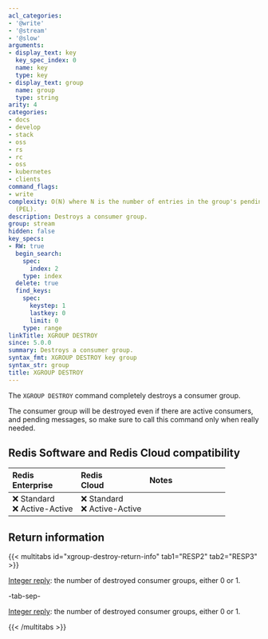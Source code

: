 ```yaml
---
acl_categories:
- '@write'
- '@stream'
- '@slow'
arguments:
- display_text: key
  key_spec_index: 0
  name: key
  type: key
- display_text: group
  name: group
  type: string
arity: 4
categories:
- docs
- develop
- stack
- oss
- rs
- rc
- oss
- kubernetes
- clients
command_flags:
- write
complexity: O(N) where N is the number of entries in the group's pending entries list
  (PEL).
description: Destroys a consumer group.
group: stream
hidden: false
key_specs:
- RW: true
  begin_search:
    spec:
      index: 2
    type: index
  delete: true
  find_keys:
    spec:
      keystep: 1
      lastkey: 0
      limit: 0
    type: range
linkTitle: XGROUP DESTROY
since: 5.0.0
summary: Destroys a consumer group.
syntax_fmt: XGROUP DESTROY key group
syntax_str: group
title: XGROUP DESTROY
---
```

The `XGROUP DESTROY` command completely destroys a consumer group.

The consumer group will be destroyed even if there are active consumers, and pending messages, so make sure to call this command only when really needed.

## Redis Software and Redis Cloud compatibility

| Redis<br />Enterprise | Redis<br />Cloud | <span style="min-width: 9em; display: table-cell">Notes</span> |
|:----------------------|:-----------------|:------|
| <span title="Not supported">&#x274c; Standard</span><br /><span title="Not supported"><nobr>&#x274c; Active-Active</nobr></span> | <span title="Not supported">&#x274c; Standard</span><br /><span title="Not supported"><nobr>&#x274c; Active-Active</nobr></span> |  |

## Return information

{{< multitabs id="xgroup-destroy-return-info" 
    tab1="RESP2" 
    tab2="RESP3" >}}

[Integer reply](../../develop/reference/protocol-spec#integers): the number of destroyed consumer groups, either 0 or 1.

-tab-sep-

[Integer reply](../../develop/reference/protocol-spec#integers): the number of destroyed consumer groups, either 0 or 1.

{{< /multitabs >}}
